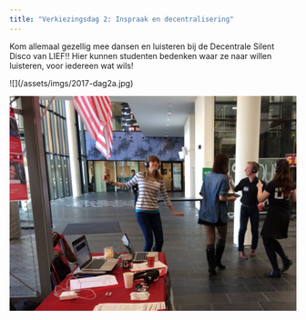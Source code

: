 ```yaml
---
title: "Verkiezingsdag 2: Inspraak en decentralisering"
---
```

Kom allemaal gezellig mee dansen en luisteren bij de Decentrale Silent Disco van LIEF!! Hier kunnen studenten bedenken waar ze naar willen luisteren, voor iedereen wat wils!

<div class="multicolumn" markdown="block">
![](/assets/imgs/2017-dag2a.jpg)

![](/assets/imgs/2017-dag2b.jpg)
</div>
